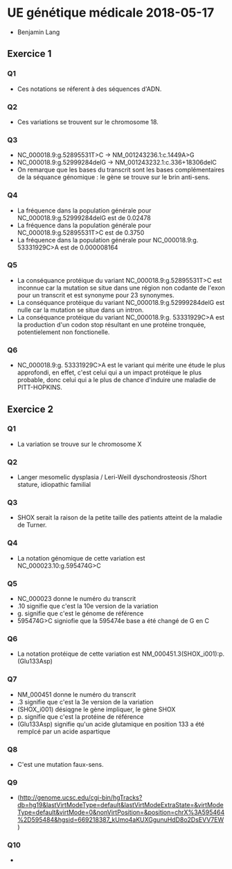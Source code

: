 # UE génétique médicale 2018-05-17
* Benjamin Lang
## Exercice 1
### Q1
* Ces notations se réferent à des séquences d'ADN.
### Q2
* Ces variations se trouvent sur le chromosome 18.
### Q3
* NC_000018.9:g.52895531T>C -> NM_001243236.1:c.1449A>G
* NC_000018.9:g.52999284delG -> NM_001243232.1:c.336+18306delC
* On remarque que les bases du transcrit sont les bases complémentaires de la séquance génomique : le gène se trouve sur le brin anti-sens.
### Q4
* La fréquence dans la population générale pour NC_000018.9:g.52999284delG est de 0.02478
* La fréquence dans la population générale pour NC_000018.9:g.52895531T>C est de 0.3750
* La fréquence dans la population générale pour NC_000018.9:g. 53331929C>A est de 0.000008164
### Q5
* La conséquance protéique du variant NC_000018.9:g.52895531T>C est inconnue car la mutation se situe dans une région non codante de l'exon pour un transcrit et est synonyme pour 23 synonymes.
* La conséquance protéique du variant NC_000018.9:g.52999284delG est nulle car la mutation se situe dans un intron.
* La conséquance protéique du variant NC_000018.9:g. 53331929C>A est la production d'un codon stop résultant en une protéine tronquée, potentielement non fonctionelle.
### Q6
* NC_000018.9:g. 53331929C>A est le variant qui mérite une étude le plus approfondi, en effet, c'est celui qui a un impact protéique le plus probable, donc celui qui a le plus de chance d'induire une maladie de PITT-HOPKINS.
## Exercice 2
### Q1
* La variation se trouve sur le chromosome X
### Q2
* Langer mesomelic dysplasia / Leri-Weill dyschondrosteosis /Short stature, idiopathic familial
### Q3
* SHOX serait la raison de la petite taille des patients atteint de la maladie de Turner.
### Q4
* La notation génomique de cette variation est NC_000023.10:g.595474G>C
### Q5
* NC_000023 donne le numéro du transcrit
* .10 signifie que c'est la 10e version de la variation
* g. signifie que c'est le génome de référence
* 595474G>C signiofie que la 595474e base a été changé de G en C
### Q6
* La notation protéique de cette variation est NM_000451.3(SHOX_i001):p.(Glu133Asp)
### Q7
* NM_000451 donne le numéro du transcrit
* .3 signifie que c'est la 3e version de la variation
* (SHOX_i001) désiqgne le gène impliquer, le gène SHOX
* p. signifie que c'est la protéine de référence
* (Glu133Asp) signifie qu'un acide glutamique en position 133 a été remplcé par un acide aspartique
### Q8
* C'est une mutation faux-sens.
### Q9
* (http://genome.ucsc.edu/cgi-bin/hgTracks?db=hg19&lastVirtModeType=default&lastVirtModeExtraState=&virtModeType=default&virtMode=0&nonVirtPosition=&position=chrX%3A595464%2D595484&hgsid=669218387_kUmo4aKUXGgunuHdD8o2DsEVV7EW)
### Q10
*  

